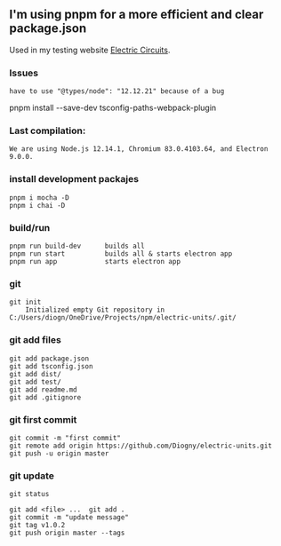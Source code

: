 
## I'm using pnpm for a more efficient and clear package.json

Used in my testing website [Electric Circuits](http://diogny.com/tests/circuits.php).

### Issues
	have to use "@types/node": "12.12.21" because of a bug

pnpm install --save-dev tsconfig-paths-webpack-plugin

### Last compilation:
	We are using Node.js 12.14.1, Chromium 83.0.4103.64, and Electron 9.0.0.

### install development packajes

	pnpm i mocha -D
	pnpm i chai -D

### build/run
	pnpm run build-dev		builds all
	pnpm run start			builds all & starts electron app
	pnpm run app			starts electron app

### git
	git init
		Initialized empty Git repository in C:/Users/diogn/OneDrive/Projects/npm/electric-units/.git/

### git add files
	git add package.json
	git add tsconfig.json
	git add dist/
	git add test/
	git add readme.md
	git add .gitignore

### git first commit
	git commit -m "first commit"
	git remote add origin https://github.com/Diogny/electric-units.git
	git push -u origin master

### git update
	git status

	git add <file> ...	git add .
	git commit -m "update message"
	git tag v1.0.2
	git push origin master --tags


